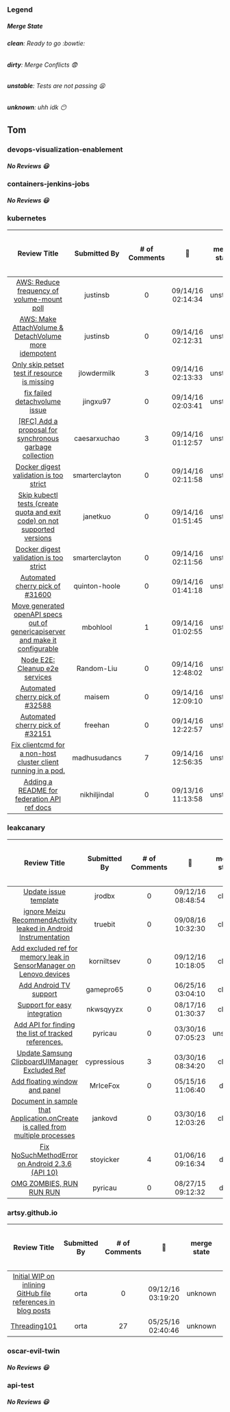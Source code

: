 ### Legend
##### Merge State
###### **clean**: Ready to go :bowtie:
###### **dirty**: Merge Conflicts :fearful:
###### **unstable**: Tests are not passing :tired_face:
###### **unknown**: uhh idk :no_mouth:
## Tom
### devops-visualization-enablement
##### No Reviews :smiley:
### containers-jenkins-jobs
##### No Reviews :smiley:
### kubernetes
| Review Title | Submitted By | # of Comments | :date: | merge state | Lines +/- | updated since your last comment | new review since your last comment | 
| :---: | :---: | :---: | :---: | :---: | :---: | :---: | :---: |
| [AWS: Reduce frequency of volume-mount poll](https://github.com/kubernetes/kubernetes/pull/32636) | justinsb | 0 | 09/14/16 02:14:34 | unstable | 2 / -2 | Not Implemented | False | 
| [AWS: Make AttachVolume & DetachVolume more idempotent](https://github.com/kubernetes/kubernetes/pull/32635) | justinsb | 0 | 09/14/16 02:12:31 | unstable | 31 / -12 | Not Implemented | False | 
| [Only skip petset test if resource is missing](https://github.com/kubernetes/kubernetes/pull/32632) | jlowdermilk | 3 | 09/14/16 02:13:33 | unstable | 5 / -6 | Not Implemented | False | 
| [fix failed detachvolume issue](https://github.com/kubernetes/kubernetes/pull/32631) | jingxu97 | 0 | 09/14/16 02:03:41 | unstable | 4 / -4 | Not Implemented | False | 
| [[RFC] Add a proposal for synchronous garbage collection](https://github.com/kubernetes/kubernetes/pull/32628) | caesarxuchao | 3 | 09/14/16 01:12:57 | unstable | 59 / 0 | Not Implemented | False | 
| [Docker digest validation is too strict](https://github.com/kubernetes/kubernetes/pull/32627) | smarterclayton | 0 | 09/14/16 02:11:58 | unstable | 118 / -8 | Not Implemented | False | 
| [Skip kubectl tests (create quota and exit code) on not supported versions](https://github.com/kubernetes/kubernetes/pull/32626) | janetkuo | 0 | 09/14/16 01:51:45 | unstable | 23 / -1 | Not Implemented | False | 
| [Docker digest validation is too strict](https://github.com/kubernetes/kubernetes/pull/32624) | smarterclayton | 0 | 09/14/16 02:11:56 | unstable | 118 / -8 | Not Implemented | False | 
| [Automated cherry pick of #31600](https://github.com/kubernetes/kubernetes/pull/32623) | quinton-hoole | 0 | 09/14/16 01:41:18 | unstable | 666 / -153 | Not Implemented | False | 
| [Move generated openAPI specs out of genericapiserver and make it configurable](https://github.com/kubernetes/kubernetes/pull/32622) | mbohlool | 1 | 09/14/16 01:02:55 | unstable | 18392 / -18343 | Not Implemented | False | 
| [Node E2E: Cleanup e2e services](https://github.com/kubernetes/kubernetes/pull/32620) | Random-Liu | 0 | 09/14/16 12:48:02 | unstable | 606 / -549 | Not Implemented | False | 
| [Automated cherry pick of #32588](https://github.com/kubernetes/kubernetes/pull/32619) | maisem | 0 | 09/14/16 12:09:10 | unstable | 20 / -11 | Not Implemented | False | 
| [Automated cherry pick of #32151](https://github.com/kubernetes/kubernetes/pull/32617) | freehan | 0 | 09/14/16 12:22:57 | unstable | 2762 / -2641 | Not Implemented | False | 
| [Fix clientcmd for a non-host cluster client running in a pod. ](https://github.com/kubernetes/kubernetes/pull/32613) | madhusudancs | 7 | 09/14/16 12:56:35 | unstable | 15 / -2 | Not Implemented | False | 
| [Adding a README for federation API ref docs](https://github.com/kubernetes/kubernetes/pull/32612) | nikhiljindal | 0 | 09/13/16 11:13:58 | unstable | 46 / 0 | Not Implemented | False | 
### leakcanary
| Review Title | Submitted By | # of Comments | :date: | merge state | Lines +/- | updated since your last comment | new review since your last comment | 
| :---: | :---: | :---: | :---: | :---: | :---: | :---: | :---: |
| [Update issue template](https://github.com/square/leakcanary/pull/604) | jrodbx | 0 | 09/12/16 08:48:54 | clean | 18 / -5 | Not Implemented | False | 
| [ignore Meizu RecommendActivity leaked in Android Instrumentation](https://github.com/square/leakcanary/pull/596) | truebit | 0 | 09/08/16 10:32:30 | clean | 9 / 0 | Not Implemented | False | 
| [Add excluded ref for memory leak in SensorManager on Lenovo devices](https://github.com/square/leakcanary/pull/571) | korniltsev | 0 | 09/12/16 10:18:05 | clean | 10 / 0 | Not Implemented | False | 
| [Add Android TV support](https://github.com/square/leakcanary/pull/551) | gamepro65 | 0 | 06/25/16 03:04:10 | clean | 84 / -1 | Not Implemented | False | 
| [Support for easy integration](https://github.com/square/leakcanary/pull/527) | nkwsqyyzx | 0 | 08/17/16 01:30:37 | clean | 462 / -47 | Not Implemented | False | 
| [Add API for finding the list of tracked references.](https://github.com/square/leakcanary/pull/480) | pyricau | 0 | 03/30/16 07:05:23 | unstable | 153 / -31 | Not Implemented | False | 
| [Update Samsung ClipboardUIManager Excluded Ref](https://github.com/square/leakcanary/pull/479) | cypressious | 3 | 03/30/16 08:34:20 | clean | 2 / -2 | Not Implemented | False | 
| [Add floating window and panel](https://github.com/square/leakcanary/pull/460) | MrIceFox | 0 | 05/15/16 11:06:40 | dirty | 1225 / -7 | Not Implemented | False | 
| [Document in sample that Application.onCreate is called from multiple processes](https://github.com/square/leakcanary/pull/411) | jankovd | 0 | 03/30/16 12:03:26 | clean | 63 / 0 | Not Implemented | False | 
| [Fix NoSuchMethodError on Android 2.3.6 (API 10)](https://github.com/square/leakcanary/pull/370) | stoyicker | 4 | 01/06/16 09:16:34 | dirty | 22 / -9 | Not Implemented | False | 
| [OMG ZOMBIES, RUN RUN RUN](https://github.com/square/leakcanary/pull/257) | pyricau | 0 | 08/27/15 09:12:32 | dirty | 823 / -126 | Not Implemented | False | 
### artsy.github.io
| Review Title | Submitted By | # of Comments | :date: | merge state | Lines +/- | updated since your last comment | new review since your last comment | 
| :---: | :---: | :---: | :---: | :---: | :---: | :---: | :---: |
| [Initial WIP on inlining GitHub file references in blog posts](https://github.com/artsy/artsy.github.io/pull/276) | orta | 0 | 09/12/16 03:19:20 | unknown | 58 / -7 | Not Implemented | False | 
| [Threading101](https://github.com/artsy/artsy.github.io/pull/230) | orta | 27 | 05/25/16 02:40:46 | unknown | 226 / 0 | Not Implemented | False | 
### oscar-evil-twin
##### No Reviews :smiley:
### api-test
##### No Reviews :smiley:
